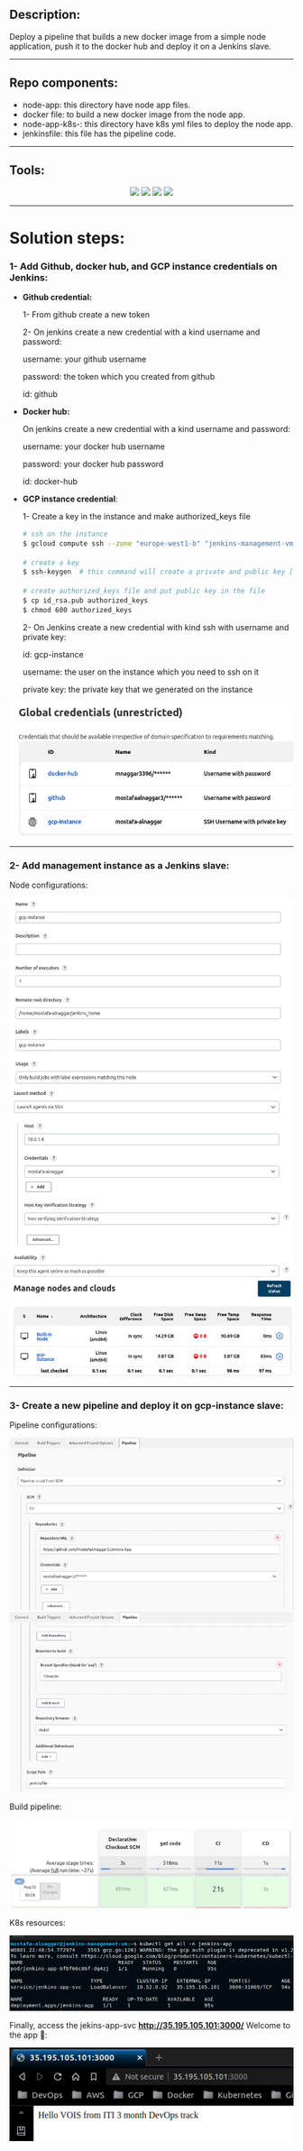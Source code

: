 ## Description:

Deploy a pipeline that builds a new docker image from a simple node application, push it to the docker hub and deploy it on a Jenkins slave.

---

## Repo components:

- node-app: this directory have node app files.
- docker file: to build a new docker image from the node app.
- node-app-k8s-: this directory have k8s yml files to deploy the node app.
- jenkinsfile: this file has the pipeline code.

---

## Tools:

<p align="center">
<img src="https://www.vectorlogo.zone/logos/google_cloud/google_cloud-ar21.svg"/>
<img src="https://www.vectorlogo.zone/logos/docker/docker-icon.svg"/>
<img src="https://www.vectorlogo.zone/logos/kubernetes/kubernetes-icon.svg"/>
<img src="https://www.vectorlogo.zone/logos/jenkins/jenkins-icon.svg"/>
</p>

---

# Solution steps:

### 1- Add Github, docker hub, and GCP instance credentials on Jenkins:

- **Github credential:**
    
    1- From github create a new token
    
    2- On jenkins create a new credential with a kind username and password:
    
    username: your github username
    
    password: the token which you created from github
    
    id: github
    
- **Docker hub:**
    
    On jenkins create a new credential with a kind username and password:
    
    username: your docker hub username
    
    password: your docker hub password
    
    id: docker-hub
    
- **GCP instance credential**:
    
    1- Create a key in the instance and make authorized_keys file
    
    ```bash
    # ssh on the instance
    $ gcloud compute ssh --zone "europe-west1-b" "jenkins-management-vm"  --tunnel-through-iap --project "mostafa-alnaggar-project"
    
    # create a key
    $ ssh-keygen  # this command will create a private and public key [ id_rsa , id_rsa.pub ]
    
    # create authorized_keys file and put public key in the file 
    $ cp id_rsa.pub authorized_keys
    $ chmod 600 authorized_keys
    ```
    
    2- On Jenkins create a new credential with kind ssh with username and private key:
    
    id: gcp-instance
    
    username: the user on  the instance which you need to ssh on it
    
    private key: the private key that we generated on the instance
    

<img src="images/Untitled.png"/>

---

### 2- Add management instance as a Jenkins slave:

Node configurations:

<img src="images/Untitled 1.png"/>

<img src="images/Untitled 2.png"/>

<img src="images/Untitled 3.png"/>

---

### 3- Create a new pipeline and deploy it on gcp-instance slave:

Pipeline configurations:

<img src="images/Untitled 4.png"/>

<img src="images/Untitled 5.png"/>

Build pipeline:

<img src="images/Untitled 6.png"/>

K8s resources:

<img src="images/Untitled 7.png"/>

Finally, access the jekins-app-svc **http://35.195.105.101:3000/** Welcome to the app 🥳:

<p align='center' >
<img  src="images/Untitled 8.png"/>
</p >